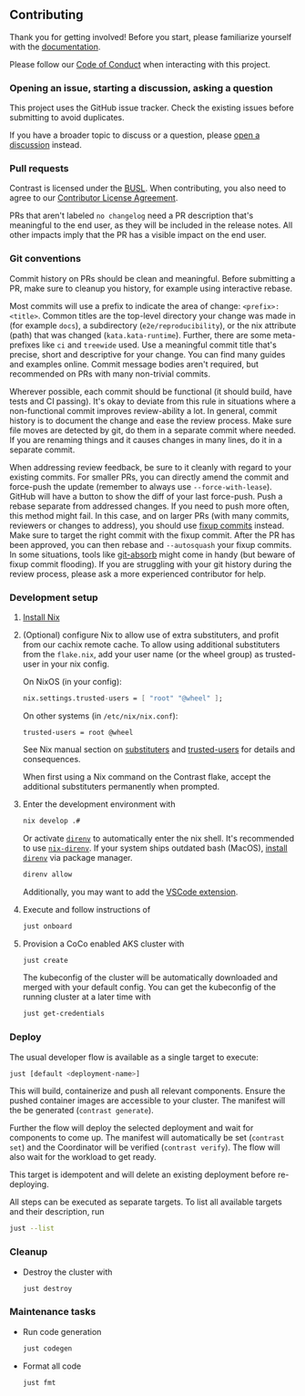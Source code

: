 ## Contributing

Thank you for getting involved! Before you start, please familiarize yourself
with the [documentation](https://docs.edgeless.systems/contrast).

Please follow our [Code of Conduct](CODE_OF_CONDUCT.md) when interacting with
this project.

### Opening an issue, starting a discussion, asking a question

This project uses the GitHub issue tracker. Check the existing issues before
submitting to avoid duplicates.

If you have a broader topic to discuss or a question, please
[open a discussion](https://github.com/edgelesssys/contrast/discussions)
instead.

### Pull requests

Contrast is licensed under the [BUSL](LICENSE). When contributing, you also need
to agree to our
[Contributor License Agreement](https://cla-assistant.io/edgelesssys/contrast).

PRs that aren't labeled `no changelog` need a PR description that's meaningful
to the end user, as they will be included in the release notes. All other
impacts imply that the PR has a visible impact on the end user.

### Git conventions

Commit history on PRs should be clean and meaningful. Before submitting a PR,
make sure to cleanup you history, for example using interactive rebase.

Most commits will use a prefix to indicate the area of change:
`<prefix>: <title>`. Common titles are the top-level directory your change was
made in (for example `docs`), a subdirectory (`e2e/reproducibility`), or the nix
attribute (path) that was changed (`kata.kata-runtime`). Further, there are some
meta-prefixes like `ci` and `treewide` used. Use a meaningful commit title
that's precise, short and descriptive for your change. You can find many guides
and examples online. Commit message bodies aren't required, but recommended on
PRs with many non-trivial commits.

Wherever possible, each commit should be functional (it should build, have tests
and CI passing). It's okay to deviate from this rule in situations where a
non-functional commit improves review-ability a lot. In general, commit history
is to document the change and ease the review process. Make sure file moves are
detected by git, do them in a separate commit where needed. If you are renaming
things and it causes changes in many lines, do it in a separate commit.

When addressing review feedback, be sure to it cleanly with regard to your
existing commits. For smaller PRs, you can directly amend the commit and
force-push the update (remember to always use `--force-with-lease`). GitHub will
have a button to show the diff of your last force-push. Push a rebase separate
from addressed changes. If you need to push more often, this method might fail.
In this case, and on larger PRs (with many commits, reviewers or changes to
address), you should use
[fixup commits](https://blog.sebastian-daschner.com/entries/git-commit-fixup-autosquash)
instead. Make sure to target the right commit with the fixup commit. After the
PR has been approved, you can then rebase and `--autosquash` your fixup commits.
In some situations, tools like
[git-absorb](https://github.com/tummychow/git-absorb) might come in handy (but
beware of fixup commit flooding). If you are struggling with your git history
during the review process, please ask a more experienced contributor for help.

### Development setup

1. [Install Nix](https://zero-to-nix.com/concepts/nix-installer)

2. (Optional) configure Nix to allow use of extra substituters, and profit from
   our cachix remote cache. To allow using additional substituters from the
   `flake.nix`, add your user name (or the wheel group) as trusted-user in your
   nix config.

   On NixOS (in your config):

   ```nix
   nix.settings.trusted-users = [ "root" "@wheel" ];
   ```

   On other systems (in `/etc/nix/nix.conf`):

   ```
   trusted-users = root @wheel
   ```

   See Nix manual section on
   [substituters](https://nixos.org/manual/nix/stable/command-ref/conf-file.html#conf-substituters)
   and
   [trusted-users](https://nixos.org/manual/nix/stable/command-ref/conf-file.html#conf-trusted-users)
   for details and consequences.

   When first using a Nix command on the Contrast flake, accept the additional
   substituters permanently when prompted.

3. Enter the development environment with

   ```sh
   nix develop .#
   ```

   Or activate [`direnv`](https://direnv.net/) to automatically enter the nix
   shell. It's recommended to use
   [`nix-direnv`](https://github.com/nix-community/nix-direnv). If your system
   ships outdated bash (MacOS),
   [install `direnv`](https://direnv.net/docs/installation.html) via package
   manager.

   ```sh
   direnv allow
   ```

   Additionally, you may want to add the
   [VSCode extension](https://github.com/direnv/direnv-vscode).

4. Execute and follow instructions of

   ```sh
   just onboard
   ```

5. Provision a CoCo enabled AKS cluster with

   ```sh
   just create
   ```

   The kubeconfig of the cluster will be automatically downloaded and merged
   with your default config. You can get the kubeconfig of the running cluster
   at a later time with

   ```sh
   just get-credentials
   ```

### Deploy

The usual developer flow is available as a single target to execute:

```sh
just [default <deployment-name>]
```

This will build, containerize and push all relevant components. Ensure the
pushed container images are accessible to your cluster. The manifest will the be
generated (`contrast generate`).

Further the flow will deploy the selected deployment and wait for components to
come up. The manifest will automatically be set (`contrast set`) and the
Coordinator will be verified (`contrast verify`). The flow will also wait for
the workload to get ready.

This target is idempotent and will delete an existing deployment before
re-deploying.

All steps can be executed as separate targets. To list all available targets and
their description, run

```sh
just --list
```

### Cleanup

- Destroy the cluster with

  ```sh
  just destroy
  ```

### Maintenance tasks

- Run code generation

  ```sh
  just codegen
  ```

- Format all code

  ```sh
  just fmt
  ```
